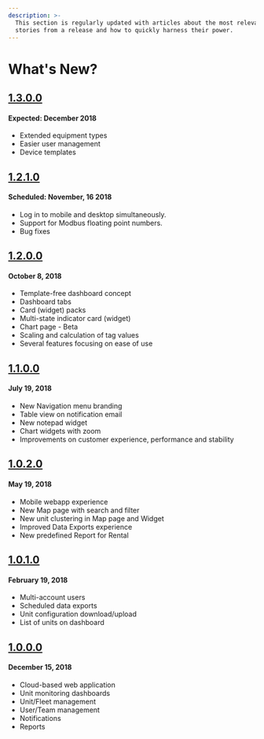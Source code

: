 ```yaml
---
description: >-
  This section is regularly updated with articles about the most relevant user
  stories from a release and how to quickly harness their power.
---
```


# What's New?

## [1.3.0.0](1.3.0.0/)

#### Expected: December 2018

* Extended equipment types
* Easier user management
* Device templates

## [1.2.1.0](1.2.1.0/)

#### Scheduled: November, 16 2018

* Log in to mobile and desktop simultaneously.
* Support for Modbus floating point numbers.
* Bug fixes

## [1.2.0.0](1.2.0.0/)

#### October 8, 2018

* Template-free dashboard concept
* Dashboard tabs
* Card \(widget\) packs
* Multi-state indicator card \(widget\)
* Chart page - Beta
* Scaling and calculation of tag values
* Several features focusing on ease of use 

## [1.1.0.0](1.1.0.0/)

#### July 19, 2018

* New Navigation menu branding
* Table view on notification email
* New notepad widget
* Chart widgets with zoom
* Improvements on customer experience, performance and stability

## [1.0.2.0](1.0.2.0/)

#### May 19, 2018

* Mobile webapp experience
* New Map page with search and filter
* New unit clustering in Map page and Widget
* Improved Data Exports experience
* New predefined Report for Rental 

## [1.0.1.0](1.0.1.0/)

#### February 19, 2018

* Multi-account users
* Scheduled data exports
* Unit configuration download/upload
* List of units on dashboard

## [1.0.0.0](1.0.0.0/)

#### December 15, 2018

* Cloud-based web application
* Unit monitoring dashboards
* Unit/Fleet management
* User/Team management
* Notifications
* Reports



